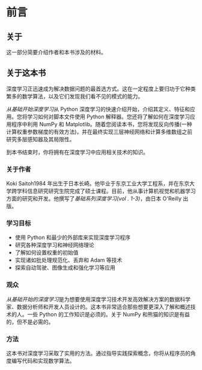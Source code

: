 <title>Preface_SZ_ePub</title>

# 前言

## 关于

这一部分简要介绍作者和本书涉及的材料。

## 关于这本书

深度学习正迅速成为解决数据问题的最首选方式。这在一定程度上要归功于它种类繁多的数学算法，以及它们发现我们看不见的模式的能力。

*从基础开始深度学习*从 Python 深度学习的快速介绍开始，介绍其定义、特征和应用。您将学习如何对脚本文件使用 Python 解释器。您还将了解如何在深度学习应用程序中利用 NumPy 和 Matplotlib。随着您阅读本书，您将发现反向传播(一种计算权重参数梯度的有效方法)，并在最终实现三层神经网络和计算多维数组之前研究多层感知器及其局限性。

到本书结束时，你将拥有在深度学习中应用相关技术的知识。

### 关于作者

Koki Saitoh1984 年出生于日本长崎。他毕业于东京工业大学工程系，并在东京大学跨学科信息研究研究生院完成了硕士课程。目前，他从事计算机视觉和机器学习方面的研究和开发。他撰写了*基础系列深度学习(vol . 1-3)*，由日本 O'Reilly 出版。

### 学习目标

*   使用 Python 和最少的外部库来实现深度学习程序
*   研究各种深度学习和神经网络理论
*   了解如何设置权重的初始值
*   实现诸如批处理规范化、丢弃和 Adam 等技术
*   探索自动驾驶、图像生成和强化学习等应用

### 观众

*从基础开始的深度学习*是为想要使用深度学习技术开发高效解决方案的数据科学家、数据分析师和开发人员设计的。这本书非常适合那些想要更深入了解和概述技术的人。一些 Python 的工作知识是必须的。关于 NumPy 和熊猫的知识是有益的，但不是必需的。

### 方法

这本书对深度学习采取了实用的方法。通过指导实践探索概念，你将从程序员的角度编写代码和实现数学算法。